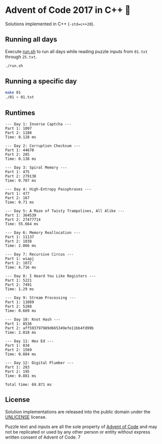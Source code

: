 # Advent of Code 2017 in C++ 🎄

Solutions implemented in C++ (`-std=c++20`).

## Running all days

Execute [run.sh](run.sh) to run all days while reading puzzle inputs from `01.txt` through `25.txt`.

```sh
./run.sh
```

## Running a specific day

```sh
make 01
./01 < 01.txt
```

## Runtimes

```
--- Day 1: Inverse Captcha ---
Part 1: 1097
Part 2: 1188
Time: 0.128 ms

--- Day 2: Corruption Checksum ---
Part 1: 44670
Part 2: 285
Time: 0.138 ms

--- Day 3: Spiral Memory ---
Part 1: 475
Part 2: 279138
Time: 0.707 ms

--- Day 4: High-Entropy Passphrases ---
Part 1: 477
Part 2: 167
Time: 0.71 ms

--- Day 5: A Maze of Twisty Trampolines, All Alike ---
Part 1: 364539
Part 2: 27477714
Time: 55.664 ms

--- Day 6: Memory Reallocation ---
Part 1: 11137
Part 2: 1038
Time: 2.066 ms

--- Day 7: Recursive Circus ---
Part 1: wiapj
Part 2: 1072
Time: 4.716 ms

--- Day 8: I Heard You Like Registers ---
Part 1: 5221
Part 2: 7491
Time: 1.29 ms

--- Day 9: Stream Processing ---
Part 1: 11089
Part 2: 5288
Time: 0.669 ms

--- Day 10: Knot Hash ---
Part 1: 8536
Part 2: aff593797989d665349efe11bb4fd99b
Time: 2.018 ms

--- Day 11: Hex Ed ---
Part 1: 834
Part 2: 1569
Time: 0.884 ms

--- Day 12: Digital Plumber ---
Part 1: 283
Part 2: 195
Time: 0.881 ms

Total time: 69.871 ms
```

## License

Solution implementations are released into the public domain under the [UNLICENSE](/UNLICENSE) license.

Puzzle text and inputs are all the sole property of [Advent of Code](https://adventofcode.com/) and may not be replicated or used by any other person or entity without express written consent of Advent of Code.
7
